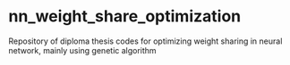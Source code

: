 # nn_weight_share_optimization
Repository of diploma thesis codes for optimizing weight sharing in neural network, mainly using genetic algorithm
